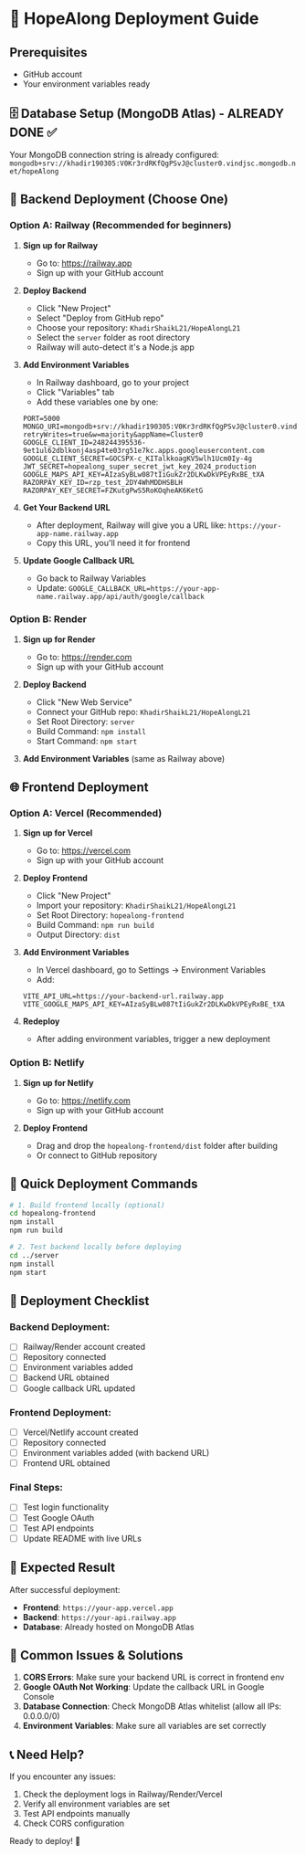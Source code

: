 # 🚀 HopeAlong Deployment Guide

## Prerequisites

- GitHub account
- Your environment variables ready

## 🗄️ Database Setup (MongoDB Atlas) - ALREADY DONE ✅

Your MongoDB connection string is already configured:
`mongodb+srv://khadir190305:V0Kr3rdRKfQgPSvJ@cluster0.vindjsc.mongodb.net/hopeAlong`

## 🎯 Backend Deployment (Choose One)

### Option A: Railway (Recommended for beginners)

1. **Sign up for Railway**

   - Go to: https://railway.app
   - Sign up with your GitHub account

2. **Deploy Backend**

   - Click "New Project"
   - Select "Deploy from GitHub repo"
   - Choose your repository: `KhadirShaikL21/HopeAlongL21`
   - Select the `server` folder as root directory
   - Railway will auto-detect it's a Node.js app

3. **Add Environment Variables**

   - In Railway dashboard, go to your project
   - Click "Variables" tab
   - Add these variables one by one:

   ```
   PORT=5000
   MONGO_URI=mongodb+srv://khadir190305:V0Kr3rdRKfQgPSvJ@cluster0.vindjsc.mongodb.net/hopeAlong?retryWrites=true&w=majority&appName=Cluster0
   GOOGLE_CLIENT_ID=248244395536-9et1ul62dblkonj4asp4te03rg51e7kc.apps.googleusercontent.com
   GOOGLE_CLIENT_SECRET=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
   JWT_SECRET=hopealong_super_secret_jwt_key_2024_production
   GOOGLE_MAPS_API_KEY=AIzaSyBLw087tIiGukZr2DLKwDkVPEyRxBE_tXA
   RAZORPAY_KEY_ID=rzp_test_2DY4WhMDDHSBLH
   RAZORPAY_KEY_SECRET=FZKutgPwS5RoKOqheAK6KetG
   ```

4. **Get Your Backend URL**

   - After deployment, Railway will give you a URL like: `https://your-app-name.railway.app`
   - Copy this URL, you'll need it for frontend

5. **Update Google Callback URL**
   - Go back to Railway Variables
   - Update: `GOOGLE_CALLBACK_URL=https://your-app-name.railway.app/api/auth/google/callback`

### Option B: Render

1. **Sign up for Render**

   - Go to: https://render.com
   - Sign up with your GitHub account

2. **Deploy Backend**

   - Click "New Web Service"
   - Connect your GitHub repo: `KhadirShaikL21/HopeAlongL21`
   - Set Root Directory: `server`
   - Build Command: `npm install`
   - Start Command: `npm start`

3. **Add Environment Variables** (same as Railway above)

## 🌐 Frontend Deployment

### Option A: Vercel (Recommended)

1. **Sign up for Vercel**

   - Go to: https://vercel.com
   - Sign up with your GitHub account

2. **Deploy Frontend**

   - Click "New Project"
   - Import your repository: `KhadirShaikL21/HopeAlongL21`
   - Set Root Directory: `hopealong-frontend`
   - Build Command: `npm run build`
   - Output Directory: `dist`

3. **Add Environment Variables**

   - In Vercel dashboard, go to Settings → Environment Variables
   - Add:

   ```
   VITE_API_URL=https://your-backend-url.railway.app
   VITE_GOOGLE_MAPS_API_KEY=AIzaSyBLw087tIiGukZr2DLKwDkVPEyRxBE_tXA
   ```

4. **Redeploy**
   - After adding environment variables, trigger a new deployment

### Option B: Netlify

1. **Sign up for Netlify**

   - Go to: https://netlify.com
   - Sign up with your GitHub account

2. **Deploy Frontend**
   - Drag and drop the `hopealong-frontend/dist` folder after building
   - Or connect to GitHub repository

## 🔄 Quick Deployment Commands

```bash
# 1. Build frontend locally (optional)
cd hopealong-frontend
npm install
npm run build

# 2. Test backend locally before deploying
cd ../server
npm install
npm start
```

## 🎯 Deployment Checklist

### Backend Deployment:

- [ ] Railway/Render account created
- [ ] Repository connected
- [ ] Environment variables added
- [ ] Backend URL obtained
- [ ] Google callback URL updated

### Frontend Deployment:

- [ ] Vercel/Netlify account created
- [ ] Repository connected
- [ ] Environment variables added (with backend URL)
- [ ] Frontend URL obtained

### Final Steps:

- [ ] Test login functionality
- [ ] Test Google OAuth
- [ ] Test API endpoints
- [ ] Update README with live URLs

## 🔗 Expected Result

After successful deployment:

- **Frontend**: `https://your-app.vercel.app`
- **Backend**: `https://your-api.railway.app`
- **Database**: Already hosted on MongoDB Atlas

## 🐛 Common Issues & Solutions

1. **CORS Errors**: Make sure your backend URL is correct in frontend env
2. **Google OAuth Not Working**: Update the callback URL in Google Console
3. **Database Connection**: Check MongoDB Atlas whitelist (allow all IPs: 0.0.0.0/0)
4. **Environment Variables**: Make sure all variables are set correctly

## 📞 Need Help?

If you encounter any issues:

1. Check the deployment logs in Railway/Render/Vercel
2. Verify all environment variables are set
3. Test API endpoints manually
4. Check CORS configuration

Ready to deploy! 🚀
